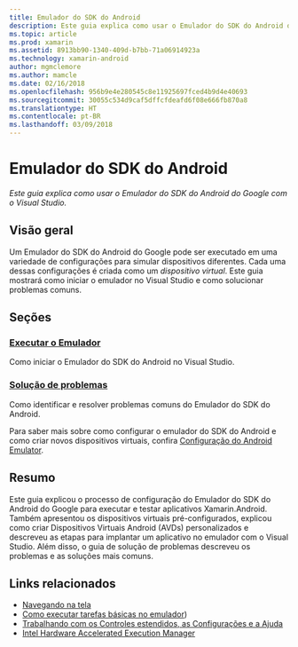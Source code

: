 ```yaml
---
title: Emulador do SDK do Android
description: Este guia explica como usar o Emulador do SDK do Android do Google com o Visual Studio.
ms.topic: article
ms.prod: xamarin
ms.assetid: 8913bb90-1340-409d-b7bb-71a06914923a
ms.technology: xamarin-android
author: mgmclemore
ms.author: mamcle
ms.date: 02/16/2018
ms.openlocfilehash: 956b9e4e280545c8e11925697fced4b9d4e40693
ms.sourcegitcommit: 30055c534d9caf5dffcfdeafd6f08e666fb870a8
ms.translationtype: HT
ms.contentlocale: pt-BR
ms.lasthandoff: 03/09/2018
---
```

# <a name="android-sdk-emulator"></a>Emulador do SDK do Android

_Este guia explica como usar o Emulador do SDK do Android do Google com o Visual Studio._


## <a name="overview"></a>Visão geral

Um Emulador do SDK do Android do Google pode ser executado em uma variedade de configurações para simular dispositivos diferentes. Cada uma dessas configurações é criada como um _dispositivo virtual_. Este guia mostrará como iniciar o emulador no Visual Studio e como solucionar problemas comuns.


## <a name="sections"></a>Seções

### <a name="running-the-emulatorandroiddeploy-testdebuggingandroid-sdk-emulatorrunning-the-emulatormd"></a>[Executar o Emulador](~/android/deploy-test/debugging/android-sdk-emulator/running-the-emulator.md)

Como iniciar o Emulador do SDK do Android no Visual Studio.

### <a name="troubleshootingandroiddeploy-testdebuggingandroid-sdk-emulatortroubleshootingmd"></a>[Solução de problemas](~/android/deploy-test/debugging/android-sdk-emulator/troubleshooting.md)

Como identificar e resolver problemas comuns do Emulador do SDK do Android.

Para saber mais sobre como configurar o emulador do SDK do Android e como criar novos dispositivos virtuais, confira [Configuração do Android Emulator](~/android/get-started/installation/android-emulator/index.md).



## <a name="summary"></a>Resumo

Este guia explicou o processo de configuração do Emulador do SDK do Android do Google para executar e testar aplicativos Xamarin.Android. Também apresentou os dispositivos virtuais pré-configurados, explicou como criar Dispositivos Virtuais Android (AVDs) personalizados e descreveu as etapas para implantar um aplicativo no emulador com o Visual Studio. Além disso, o guia de solução de problemas descreveu os problemas e as soluções mais comuns.



## <a name="related-links"></a>Links relacionados

- [Navegando na tela](https://developer.android.com/studio/run/emulator.html#navigate)
- [Como executar tarefas básicas no emulador](https://developer.android.com/studio/run/emulator.html#tasks))
- [Trabalhando com os Controles estendidos, as Configurações e a Ajuda](https://developer.android.com/studio/run/emulator.html#extended)
- [Intel Hardware Accelerated Execution Manager](https://software.intel.com/en-us/android/articles/intel-hardware-accelerated-execution-manager)
